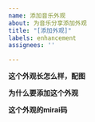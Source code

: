 ```yaml
---
name: 添加音乐外观
about: 为音乐分享添加外观
title: "[添加外观]"
labels: enhancement
assignees: ''

---
```


**这个外观长怎么样，配图**

**为什么要添加这个外观**

**这个外观的mirai码**

